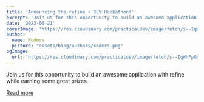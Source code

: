 ```yaml
---
title: 'Announcing the refine + DEV Hackathon!'
excerpt: 'Join us for this opportunity to build an awesome application with refine while earning some great prizes. '
date: '2023-06-21'
coverImage: 'https://res.cloudinary.com/practicaldev/image/fetch/s--IqWhPpGg--/c_imagga_scale,f_auto,fl_progressive,h_420,q_auto,w_1000/https://dev-to-uploads.s3.amazonaws.com/uploads/articles/rydbxl5l0jv8z9pemfqk.jpg'
author:
  name: Koders
  picture: "assets/blog/authors/koders.png"
ogImage:
  url: 'https://res.cloudinary.com/practicaldev/image/fetch/s--IqWhPpGg--/c_imagga_scale,f_auto,fl_progressive,h_420,q_auto,w_1000/https://dev-to-uploads.s3.amazonaws.com/uploads/articles/rydbxl5l0jv8z9pemfqk.jpg'
---
```


Join us for this opportunity to build an awesome application with refine while earning some great prizes. 

[Read more](https://dev.to/devteam/announcing-the-refine-dev-hackathon-29fn)
